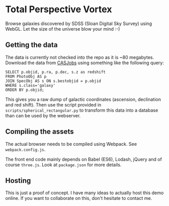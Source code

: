 # Total Perspective Vortex

Browse galaxies discovered by SDSS (Sloan Digital Sky Survey) using WebGL. Let the size of the universe blow your mind :-)

## Getting the data

The data is currently not checked into the repo as it is ~80 megabytes. Download the data from [CASJobs](http://skyserver.sdss.org/casjobs/) using something like the following query:

    SELECT p.objid, p.ra, p.dec, s.z as redshift
    FROM PhotoObj AS p
    JOIN SpecObj AS s ON s.bestobjid = p.objid
    WHERE s.class='galaxy'
    ORDER BY p.objid;
    
This gives you a raw dump of galactic coordinates (ascension, declination and red shift). Then use the script provided in `scripts/spherical_rectangular.py` to transform this data into a database than can be used by the webserver.

## Compiling the assets

The actual browser needs to be compiled using Webpack. See `webpack.config.js`.

The front end code mainly depends on Babel (ES6), Lodash, jQuery and of course `three.js`. Look at `package.json` for more details.

## Hosting

This is just a proof of concept. I have many ideas to actually host this demo online. If you want to collaborate on this, don't hesitate to contact me. 